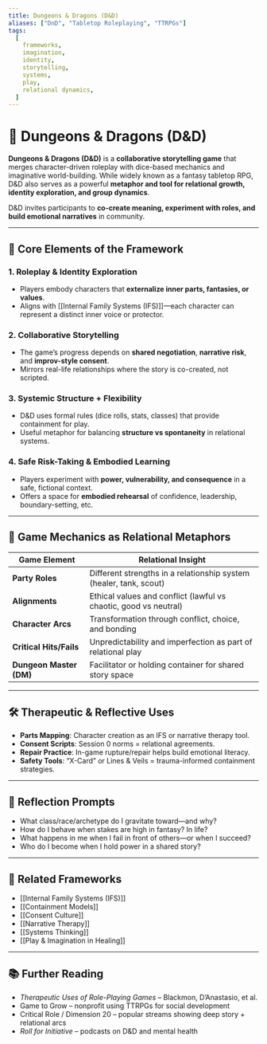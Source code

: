 ```yaml
---
title: Dungeons & Dragons (D&D)
aliases: ["DnD", "Tabletop Roleplaying", "TTRPGs"]
tags:
  [
    frameworks,
    imagination,
    identity,
    storytelling,
    systems,
    play,
    relational dynamics,
  ]
---
```


<!-- @format -->

# 🎲 Dungeons & Dragons (D&D)

**Dungeons & Dragons (D&D)** is a **collaborative storytelling game** that merges character-driven roleplay with dice-based mechanics and imaginative world-building. While widely known as a fantasy tabletop RPG, D&D also serves as a powerful **metaphor and tool for relational growth, identity exploration, and group dynamics**.

D&D invites participants to **co-create meaning, experiment with roles, and build emotional narratives** in community.

---

## 🧠 Core Elements of the Framework

### 1. **Roleplay & Identity Exploration**

- Players embody characters that **externalize inner parts, fantasies, or values**.
- Aligns with [[Internal Family Systems (IFS)]]—each character can represent a distinct inner voice or protector.

### 2. **Collaborative Storytelling**

- The game’s progress depends on **shared negotiation**, **narrative risk**, and **improv-style consent**.
- Mirrors real-life relationships where the story is co-created, not scripted.

### 3. **Systemic Structure + Flexibility**

- D&D uses formal rules (dice rolls, stats, classes) that provide containment for play.
- Useful metaphor for balancing **structure vs spontaneity** in relational systems.

### 4. **Safe Risk-Taking & Embodied Learning**

- Players experiment with **power, vulnerability, and consequence** in a safe, fictional context.
- Offers a space for **embodied rehearsal** of confidence, leadership, boundary-setting, etc.

---

## 🔄 Game Mechanics as Relational Metaphors

| Game Element            | Relational Insight                                                 |
| ----------------------- | ------------------------------------------------------------------ |
| **Party Roles**         | Different strengths in a relationship system (healer, tank, scout) |
| **Alignments**          | Ethical values and conflict (lawful vs chaotic, good vs neutral)   |
| **Character Arcs**      | Transformation through conflict, choice, and bonding               |
| **Critical Hits/Fails** | Unpredictability and imperfection as part of relational play       |
| **Dungeon Master (DM)** | Facilitator or holding container for shared story space            |

---

## 🛠 Therapeutic & Reflective Uses

- **Parts Mapping**: Character creation as an IFS or narrative therapy tool.
- **Consent Scripts**: Session 0 norms = relational agreements.
- **Repair Practice**: In-game rupture/repair helps build emotional literacy.
- **Safety Tools**: “X-Card” or Lines & Veils = trauma-informed containment strategies.

---

## 💬 Reflection Prompts

- What class/race/archetype do I gravitate toward—and why?
- How do I behave when stakes are high in fantasy? In life?
- What happens in me when I fail in front of others—or when I succeed?
- Who do I become when I hold power in a shared story?

---

## 🔗 Related Frameworks

- [[Internal Family Systems (IFS)]]
- [[Containment Models]]
- [[Consent Culture]]
- [[Narrative Therapy]]
- [[Systems Thinking]]
- [[Play & Imagination in Healing]]

---

## 📚 Further Reading

- _Therapeutic Uses of Role-Playing Games_ – Blackmon, D’Anastasio, et al.
- Game to Grow – nonprofit using TTRPGs for social development
- Critical Role / Dimension 20 – popular streams showing deep story + relational arcs
- _Roll for Initiative_ – podcasts on D&D and mental health
